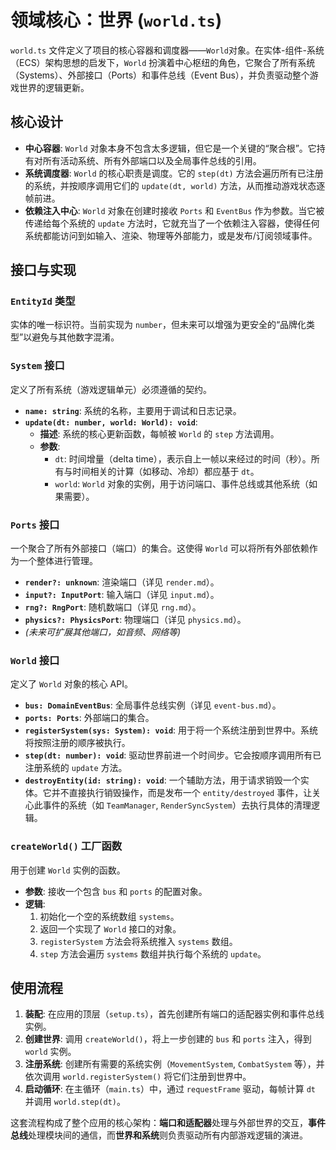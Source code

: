 # 领域核心：世界 (`world.ts`)

`world.ts` 文件定义了项目的核心容器和调度器——`World`对象。在实体-组件-系统（ECS）架构思想的启发下，`World` 扮演着中心枢纽的角色，它聚合了所有系统（Systems）、外部接口（Ports）和事件总线（Event Bus），并负责驱动整个游戏世界的逻辑更新。

## 核心设计

- **中心容器**: `World` 对象本身不包含太多逻辑，但它是一个关键的“聚合根”。它持有对所有活动系统、所有外部端口以及全局事件总线的引用。
- **系统调度器**: `World` 的核心职责是调度。它的 `step(dt)` 方法会遍历所有已注册的系统，并按顺序调用它们的 `update(dt, world)` 方法，从而推动游戏状态逐帧前进。
- **依赖注入中心**: `World` 对象在创建时接收 `Ports` 和 `EventBus` 作为参数。当它被传递给每个系统的 `update` 方法时，它就充当了一个依赖注入容器，使得任何系统都能访问到如输入、渲染、物理等外部能力，或是发布/订阅领域事件。

## 接口与实现

### `EntityId` 类型

实体的唯一标识符。当前实现为 `number`，但未来可以增强为更安全的“品牌化类型”以避免与其他数字混淆。

### `System` 接口

定义了所有系统（游戏逻辑单元）必须遵循的契约。

- **`name: string`**: 系统的名称，主要用于调试和日志记录。
- **`update(dt: number, world: World): void`**:
  - **描述**: 系统的核心更新函数，每帧被 `World` 的 `step` 方法调用。
  - **参数**:
    - `dt`: 时间增量（delta time），表示自上一帧以来经过的时间（秒）。所有与时间相关的计算（如移动、冷却）都应基于 `dt`。
    - `world`: `World` 对象的实例，用于访问端口、事件总线或其他系统（如果需要）。

### `Ports` 接口

一个聚合了所有外部接口（端口）的集合。这使得 `World` 可以将所有外部依赖作为一个整体进行管理。

- **`render?: unknown`**: 渲染端口（详见 `render.md`）。
- **`input?: InputPort`**: 输入端口（详见 `input.md`）。
- **`rng?: RngPort`**: 随机数端口（详见 `rng.md`）。
- **`physics?: PhysicsPort`**: 物理端口（详见 `physics.md`）。
- *(未来可扩展其他端口，如音频、网络等)*

### `World` 接口

定义了 `World` 对象的核心 API。

- **`bus: DomainEventBus`**: 全局事件总线实例（详见 `event-bus.md`）。
- **`ports: Ports`**: 外部端口的集合。
- **`registerSystem(sys: System): void`**: 用于将一个系统注册到世界中。系统将按照注册的顺序被执行。
- **`step(dt: number): void`**: 驱动世界前进一个时间步。它会按顺序调用所有已注册系统的 `update` 方法。
- **`destroyEntity(id: string): void`**: 一个辅助方法，用于请求销毁一个实体。它并不直接执行销毁操作，而是发布一个 `entity/destroyed` 事件，让关心此事件的系统（如 `TeamManager`, `RenderSyncSystem`）去执行具体的清理逻辑。

### `createWorld()` 工厂函数

用于创建 `World` 实例的函数。

- **参数**: 接收一个包含 `bus` 和 `ports` 的配置对象。
- **逻辑**:
  1.  初始化一个空的系统数组 `systems`。
  2.  返回一个实现了 `World` 接口的对象。
  3.  `registerSystem` 方法会将系统推入 `systems` 数组。
  4.  `step` 方法会遍历 `systems` 数组并执行每个系统的 `update`。

## 使用流程

1.  **装配**: 在应用的顶层（`setup.ts`），首先创建所有端口的适配器实例和事件总线实例。
2.  **创建世界**: 调用 `createWorld()`，将上一步创建的 `bus` 和 `ports` 注入，得到 `world` 实例。
3.  **注册系统**: 创建所有需要的系统实例（`MovementSystem`, `CombatSystem` 等），并依次调用 `world.registerSystem()` 将它们注册到世界中。
4.  **启动循环**: 在主循环（`main.ts`）中，通过 `requestFrame` 驱动，每帧计算 `dt` 并调用 `world.step(dt)`。

这套流程构成了整个应用的核心架构：**端口和适配器**处理与外部世界的交互，**事件总线**处理模块间的通信，而**世界和系统**则负责驱动所有内部游戏逻辑的演进。
